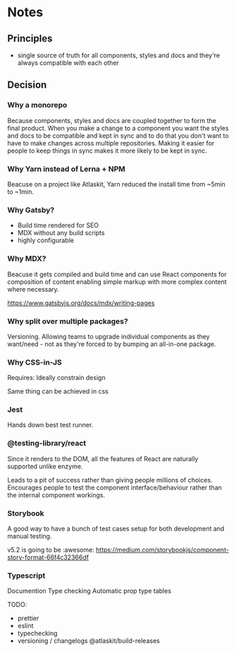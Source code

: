 # Notes

## Principles

- single source of truth for all components, styles and docs and they're always compatible with each other

## Decision

### Why a monorepo

Because components, styles and docs are coupled together to form the final product. When you make a change to a component you want the styles and docs to be compatible and kept in sync and to do that you don't want to have to make changes across multiple repositories. Making it easier for people to keep things in sync makes it more likely to be kept in sync.

### Why Yarn instead of Lerna + NPM

Beacuse on a project like Atlaskit, Yarn reduced the install time from ~5min to ~1min.

### Why Gatsby?

- Build time rendered for SEO
- MDX without any build scripts
- highly configurable

### Why MDX?

Beacuse it gets compiled and build time and can use React components for composition of content enabling simple markup with more complex content where necessary.

https://www.gatsbyjs.org/docs/mdx/writing-pages

### Why split over multiple packages?

Versioning. Allowing teams to upgrade individual components as they want/need - not as they're forced to by bumping an all-in-one package.

### Why CSS-in-JS

Requires:
Ideally constrain design

Same thing can be achieved in css

### Jest

Hands down best test runner.

### @testing-library/react

Since it renders to the DOM, all the features of React are naturally supported unlike enzyme.

Leads to a pit of success rather than giving people millions of choices. Encourages people to test the component interface/behaviour rather than the internal component workings.

### Storybook

A good way to have a bunch of test cases setup for both development and manual testing.

v5.2 is going to be :awesome: https://medium.com/storybookjs/component-story-format-66f4c32366df

### Typescript

Documention
Type checking
Automatic prop type tables

TODO:

- prettier
- eslint
- typechecking
- versioning / changelogs @atlaskit/build-releases
